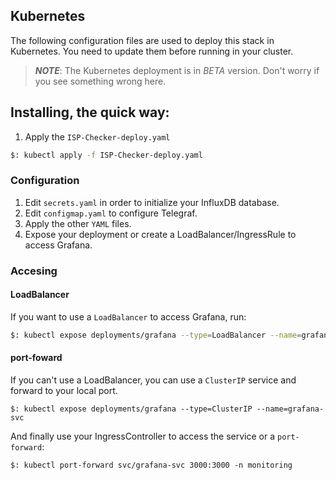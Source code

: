 ## Kubernetes
The following configuration files are used to deploy this stack in Kubernetes.
You need to update them before running in your cluster.

> ***NOTE***: The Kubernetes deployment is in *BETA* version. Don't worry if you see something wrong here.

## Installing, the quick way:

1) Apply the `ISP-Checker-deploy.yaml`
```bash
$: kubectl apply -f ISP-Checker-deploy.yaml
```

### Configuration

1) Edit `secrets.yaml` in order to initialize your InfluxDB database.
2) Edit `configmap.yaml` to configure Telegraf.
3) Apply the other `YAML` files.
4) Expose your deployment or create a LoadBalancer/IngressRule to access Grafana.

### Accesing
#### LoadBalancer
If you want to use a `LoadBalancer` to access Grafana, run:
```bash
$: kubectl expose deployments/grafana --type=LoadBalancer --name=grafana-svc
```
#### port-foward
If you can't use a LoadBalancer, you can use a `ClusterIP` service and forward to your local port.

```
$: kubectl expose deployments/grafana --type=ClusterIP --name=grafana-svc
```

And finally use your IngressController to access the service or a `port-forward`:

```
$: kubectl port-forward svc/grafana-svc 3000:3000 -n monitoring
```
